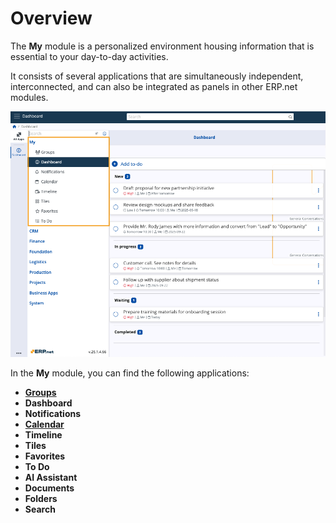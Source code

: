 # Overview

The **My** module is a personalized environment housing information that is essential to your day-to-day activities.

It consists of several applications that are simultaneously independent, interconnected, and can also be integrated as panels in other ERP.net modules.

![pictures](pictures/my_v266.png)

In the **My** module, you can find the following applications:

* **[Groups](groups/index.md)**
* **Dashboard**
* **Notifications**
* **[Calendar](calendar.md)**
* **Timeline**
* **Tiles**
* **Favorites**
* **To Do**
* **AI Assistant**
* **Documents**
* **Folders**
* **Search** 
